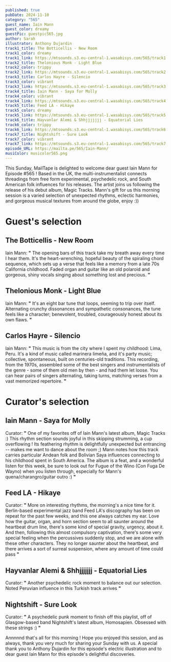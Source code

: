 ```yaml
---
published: true
pubDate: 2024-11-10
category: "565"
guest_name: Iain Mann
guest_color: dreamy
guestPic: guestpic565.jpg
author: Sarah
illustrator: Anthony Dujardin
track1_title: The Botticellis - New Room
track1_color: dreamy
track1_link: https://mtsounds.s3.eu-central-1.wasabisys.com/565/track1.mp3
track2_title: Thelonious Monk - Light Blue
track2_color: trippy
track2_link: https://mtsounds.s3.eu-central-1.wasabisys.com/565/track2.mp3
track3_title: Carlos Hayre - Silencio
track3_color: vibrant
track3_link: https://mtsounds.s3.eu-central-1.wasabisys.com/565/track3.mp3
track4_title: Iain Mann - Saya for Molly
track4_color: vibrant
track4_link: https://mtsounds.s3.eu-central-1.wasabisys.com/565/track4.mp3
track5_title: Feed LA - Hikaye
track5_color: dreamy
track5_link: https://mtsounds.s3.eu-central-1.wasabisys.com/565/track5.mp3
track6_title: Hayvanlar Alemi & Shhjjjjjjj - Equatorial Lies
track6_color: trippy
track6_link: https://mtsounds.s3.eu-central-1.wasabisys.com/565/track6.mp3
track7_title: Nightshift - Sure Look
track7_color: vibrant
track7_link: https://mtsounds.s3.eu-central-1.wasabisys.com/565/track7.mp3
episode_URL: https://mailta.pe/565/Iain-Mann/
musiColor: musicolor565.png
---
```

This Sunday, MailTape is delighted to welcome dear guest Iain Mann for Episode #565 ! Based in the UK, the multi-instrumentalist connects threadings from free form experimental, psychedelic rock, and South American folk influences for his releases. The artist joins us following the release of his debut album, Magic Tracks. Mann's gift for us this morning session is a varied selection of unexpected rhythms, eclectic harmonies, and gorgeous musical textures from around the globe, enjoy :))

# Guest's selection

## The Botticellis - New Room

 Iain Mann: **"** The opening bars of this track take my breath away every time I hear them. It's the heart-wrenching, hopeful beauty of the spiraling chord sequence, which sets up a verse that feels like a memory from a late 70s California childhood. Faded organ and guitar like an old polaroid and gorgeous, shiny vocals singing about something lost and precious. **"** 

## Thelonious Monk - Light Blue

 Iain Mann: **"** It's an eight bar tune that loops, seeming to trip over itself. Alternating crunchy dissonances and sympathetic consonances, the tune feels like a character; benevolent, troubled, courageously honest about its own flaws. **"** 

## Carlos Hayre - Silencio

 Iain Mann: **"** This music is from the city where I spent my childhood: Lima, Peru. It's a kind of music called marinera limeña, and it's party music; collective, spontaneous, built on centuries-old traditions. This recording, from the 1970s, assembled some of the best singers and instrumentalists of the genre - some of them old men by then - and had them let loose. You can hear pairs of singers alternating, taking turns, matching verses from a vast memorized repertoire. **"** 

# Curator's selection

## Iain Mann - Saya for Molly

 Curator: **"** One of my favorites off of Iain Mann's latest album, Magic Tracks :) This rhythm section sounds joyful in this skipping strumming, a cup overflowing ! Its feathering rhythm is delightfully unexpected but entrancing -- makes me want to dance about the room ;) Mann notes how this track carries particular Andean folk and Bolivian Saya influences connecting to his childhood spent in South America. The album is a feat, and a wonderful listen for this week, be sure to look out for Fugue of the Wino (Con Fuga De Wayno) when you listen through, especially for Mann's quena/charangro/guitar outro :) **"** 

## Feed LA - Hikaye

 Curator: **"** More on interesting rhythms, the morning's a nice time for it. Berlin-based experimental jazz band Feed LA's discography has been on repeat for the past few weeks, and this one always catches my ear. Love how the guitar, organ, and horn section seem to all saunter around the heartbeat drum line, there's some kind of special gravity, urgency, about it. And then, following this almost compulsory captivation, there's some very special feeling when the percussives suddenly stop, and we are alone with these other characters. They no longer saunter about the heartbeat, and there arrives a sort of surreal suspension, where any amount of time could pass **"** 

## Hayvanlar Alemi & Shhjjjjjjj - Equatorial Lies

 Curator: **"** Another psychedelic rock moment to balance out our selection. Noted Peruvian influence in this Turkish track arrives  **"** 

## Nightshift - Sure Look

 Curator: **"** A psychedelic punk moment to finish off this playlist, off of Glasgow-based band Nightshift's latest album, Homosapien. Obsessed with these strings :) **"** 

Annnnnd that's all for this morning ! Hope you enjoyed this session, and as always, thank you very much for sharing your Sunday with us. A special thank you to Anthony Dujardin for this episode's electric illustration and to dear guest Iain Mann for this episode's delightful discoveries.
